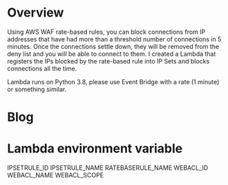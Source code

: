# Overview
Using AWS WAF rate-based rules, you can block connections from IP addresses that have had more than a threshold number of connections in 5 minutes. Once the connections settle down, they will be removed from the deny list and you will be able to connect to them. I created a Lambda that registers the IPs blocked by the rate-based rule into IP Sets and blocks connections all the time.

Lambda runs on Python 3.8, please use Event Bridge with a rate (1 minute) or something similar.

# Blog

# Lambda environment variable
IPSETRULE_ID
IPSETRULE_NAME
RATEBASERULE_NAME
WEBACL_ID
WEBACL_NAME
WEBACL_SCOPE